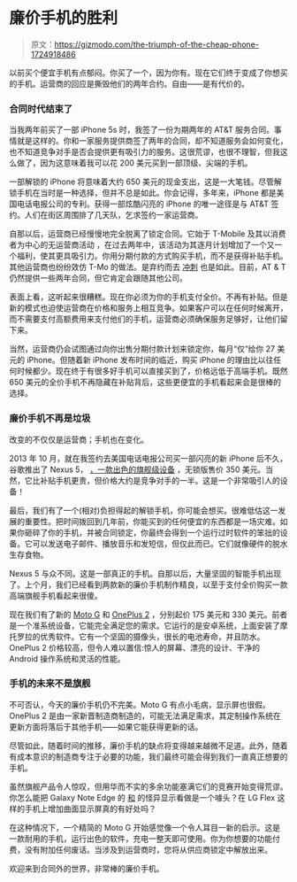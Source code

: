 # 廉价手机的胜利

> 原文：<https://gizmodo.com/the-triumph-of-the-cheap-phone-1724918486>

以前买个便宜手机有点郁闷。你买了一个，因为你有。现在它们终于变成了你想买的手机。运营商的回应是撕毁他们的两年合约。自由——是有代价的。



### 合同时代结束了

当我两年前买了一部 iPhone 5s 时，我签了一份为期两年的 AT&T 服务合同。事情就是这样的。你和一家服务提供商签了两年的合同，却不知道服务会如何变化，也不知道竞争对手是否会提供更有吸引力的服务。这很荒谬，也很不理智，但我这么做了，因为这意味着我可以花 200 美元买到一部顶级、尖端的手机。

一部解锁的 iPhone 将意味着大约 650 美元的现金支出，这是一大笔钱。尽管解锁手机在当时是一种选择，但并不总是如此。你会记得，多年来，iPhone 都是美国电话电报公司的专利。获得一部炫酷闪亮的 iPhone 的唯一途径是与 AT&T 签约。人们在街区周围排了几天队，乞求签约一家运营商。

自那以后，运营商已经慢慢地完全脱离了锁定合同。它始于 T-Mobile 及其以消费者为中心的无运营商活动 ，在过去两年中，该活动为其逐月计划增加了一个又一个福利，使其更具吸引力。你用分期付款的方式购买手机，而不是获得补贴手机。其他运营商也纷纷效仿 T-Mo 的做法。是弃约而去 [冲刺](http://lifehacker.com/sprint-plans-to-eliminate-two-year-contracts-move-excl-1724682121) 也是如此。目前，AT & T 仍然提供一些两年合同，但它肯定会跟随其他公司。

表面上看，这听起来很糟糕。现在你必须为你的手机支付全价。不再有补贴。但是新的模式也迫使运营商在价格和服务上相互竞争。如果客户可以在任何时候离开，而不需要支付高额费用来支付他们的手机，运营商必须确保服务足够好，让他们留下来。

当然，运营商仍会试图通过向你出售分期付款计划来锁定你，每月“仅”给你 27 美元的 iPhone。但随着新 iPhone 发布时间的临近，购买 iPhone 的理由比以往任何时候都少。现在终于有很多好手机可以直接买到了，价格远低于高端手机。既然 650 美元的全价手机不再隐藏在补贴背后，这些更便宜的手机看起来会是很棒的选择。

### 廉价手机不再是垃圾

改变的不仅仅是运营商；手机也在变化。

2013 年 10 月，就在我签约去美国电话电报公司买一部闪亮的新 iPhone 后不久，谷歌推出了 Nexus 5， [，一款出色的旗舰级设备](http://gizmodo.com/nexus-5-review-the-best-is-still-the-best-especially-1458003288) ，无锁版售价 350 美元。当然，它比补贴手机更贵，但价格大约是竞争对手的一半。这是一个非常吸引人的设备！

最后，我们有了一个(相对)负担得起的解锁手机，你可能会想买。很难低估这一发展的重要性。把时间拨回到几年前，你能买到的任何便宜的东西都是一场灾难。如果你砸碎了你的手机，并被合同锁定，你最终会得到一个运行过时软件的笨拙的设备。它可以发送电子邮件、播放音乐和发短信，但仅此而已。它们就像硬件的脱水生存食物。

Nexus 5 与众不同。这是一部真正的手机。自那以后，大量坚固的智能手机出现了。上个月，我们已经看到两款新的廉价手机制作精良，以至于支付全价购买一款高端旗舰手机看起来很傻。

现在我们有了新的 [Moto G](http://reviews.gizmodo.com/moto-g-review-2015-a-great-phone-doesnt-have-to-cos-1722509063) 和 [OnePlus 2](http://gizmodo.com/oneplus-2-hands-on-so-good-it-makes-me-want-to-leave-1720500080) ，分别起价 175 美元和 330 美元。前者是一个准系统设备，它能完全满足您的需求。它运行的是安卓系统，上面安装了摩托罗拉的优秀软件。它有一个坚固的摄像头，很长的电池寿命，并且防水。OnePlus 2 价格较高，但令人难以置信:惊人的屏幕、漂亮的设计、干净的 Android 操作系统和灵活的性能。

### 手机的未来不是旗舰

不可否认，今天的廉价手机仍不完美。Moto G 有点小毛病，显示屏也很假。OnePlus 2 是由一家新晋制造商制造的，可能无法满足需求，其定制操作系统在更新方面将落后于其他手机——如果它能获得更新的话。

尽管如此，随着时间的推移，廉价手机的缺点将变得越来越微不足道。此外，随着有成本意识的制造商专注于必要的功能，我们最终可能会得到我们一直真正想要的手机。

虽然旗舰产品令人惊叹，但用华而不实的多余功能塞满它们的竞赛开始变得荒谬。你怎么能把 Galaxy Note Edge 的 [和](http://gizmodo.com/galaxy-note-edge-review-this-crazy-smartphone-aint-hal-1658181595) 的怪异显示看做是一个噱头？在 LG Flex 这样的手机上增加曲面显示屏真的有好处吗？

在这种情况下，一个精简的 Moto G 开始感觉像一个令人耳目一新的启示。这是一款耐用的手机，运行出色的软件，充电一整天即可使用。你为你想要的功能付费，没有附加任何废话。当涉及到运营商时，您将从供应商锁定中解放出来。

欢迎来到合同外的世界，非常棒的廉价手机。